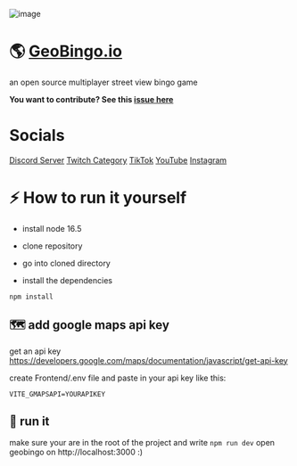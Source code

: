 ![image](https://user-images.githubusercontent.com/48496757/172946606-046630b6-5eae-43e4-a2e9-c06bb9d9ea2e.png)

# 🌎 [GeoBingo.io](https://geobingo.io/)
an open source multiplayer street view bingo game


**You want to contribute? See this [issue here](https://github.com/s0er3n/GeoBingo.io/issues/1)**

# Socials

[Discord Server](https://discord.gg/9rsM72jKvj)
[Twitch Category](https://www.twitch.tv/directory/game/GeoBingo.io)
[TikTok](https://www.tiktok.com/@geobingo)
[YouTube](https://www.youtube.com/channel/UCEB92TvBTby2GeDyU2ak8Dg)
[Instagram](https://www.instagram.com/geobingo.io/)
# ⚡ How to run it yourself
- install node 16.5

- clone repository

- go into cloned directory

- install the dependencies 

`
npm install
`

## 🗺️ add google maps api key

get an api key https://developers.google.com/maps/documentation/javascript/get-api-key

create Frontend/.env file and paste in your api key like this: 

`
VITE_GMAPSAPI=YOURAPIKEY
`
## 🏁  run it 

make sure your are in the root of the project and write
`
npm run dev
`
open geobingo on http://localhost:3000 :)
